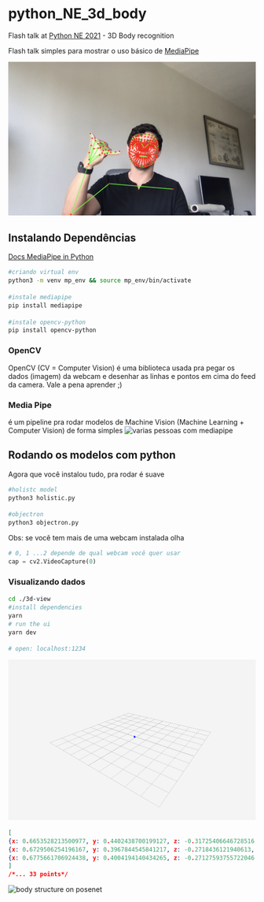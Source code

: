 # python_NE_3d_body

Flash talk at [Python NE 2021](https://www.youtube.com/watch?v=qj5i9YvFYy8) - 3D Body recognition

Flash talk simples para mostrar o uso básico de [MediaPipe](https://google.github.io/mediapipe/solutions/holistic.html)

![a dude showing a hangloose on 3D while smilying](./docs/img.png)

## Instalando Dependências

[Docs MediaPipe in Python](https://google.github.io/mediapipe/getting_started/python.html)

```sh
#criando virtual env
python3 -m venv mp_env && source mp_env/bin/activate

#instale mediapipe
pip install mediapipe

#instale opencv-python
pip install opencv-python
```

### OpenCV

OpenCV (CV = Computer Vision) é uma biblioteca usada pra pegar os dados (imagem) da webcam e desenhar as linhas e pontos em cima do feed da camera. Vale a pena aprender ;)

### Media Pipe

é um pipeline pra rodar modelos de Machine Vision (Machine Learning + Computer Vision) de forma simples
![varias pessoas com mediapipe](https://google.github.io/mediapipe/images/mobile/holistic_sports_and_gestures_example.gif)

## Rodando os modelos com python

Agora que você instalou tudo, pra rodar é suave

```sh
#holistc model
python3 holistic.py

#objectron 
python3 objectron.py
```

Obs: se você tem mais de uma webcam instalada olha

```py
# 0, 1 ...2 depende de qual webcam você quer usar
cap = cv2.VideoCapture(0)
```

### Visualizando dados
```sh
cd ./3d-view
#install dependencies
yarn
# run the ui
yarn dev

# open: localhost:1234
```
![a scene with threejs](./docs/img2.png)

```json
[
{x: 0.6653528213500977, y: 0.4402438700199127, z: -0.31725406646728516, v: 0.999646008014679},
{x: 0.6729506254196167, y: 0.3967844545841217, z: -0.2718436121940613, v: 0.9997053146362305},
{x: 0.6775661706924438, y: 0.4004194140434265, z: -0.27127593755722046, v: 0.9992713928222656}
]
/*... 33 points*/
```
![body structure on posenet](https://google.github.io/mediapipe/images/mobile/pose_tracking_full_body_landmarks.png)